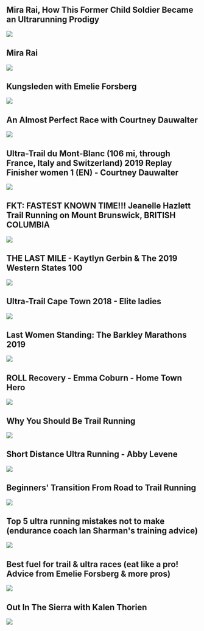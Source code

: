 Mira Rai, How This Former Child Soldier Became an Ultrarunning Prodigy
----------------------------------------------------------------------

[![](/image/yid-ibZyGtK1_v8.jpg)](https://www.youtube.com/watch?v=ibZyGtK1_v8)

Mira Rai
--------

[![](/image/yid-9iTpv2wU3n0.jpg)](https://www.youtube.com/watch?v=9iTpv2wU3n0)

Kungsleden with Emelie Forsberg
-------------------------------

[![](/image/yid-wbcijXnFDMs.jpg)](https://www.youtube.com/watch?v=wbcijXnFDMs)

An Almost Perfect Race with Courtney Dauwalter
----------------------------------------------

[![](/image/yid-AXqmmq1E3bc.jpg)](https://www.youtube.com/watch?v=AXqmmq1E3bc)

Ultra-Trail du Mont-Blanc (106 mi, through France, Italy and Switzerland) 2019 Replay Finisher women 1 (EN) - Courtney Dauwalter
--------------------------------------------------------------------------------------------------------------------------------

[![](/image/yid-_8nm2QdpSUM.jpg)](https://www.youtube.com/watch?v=_8nm2QdpSUM)

FKT: FASTEST KNOWN TIME!!! Jeanelle Hazlett Trail Running on Mount Brunswick, BRITISH COLUMBIA
----------------------------------------------------------------------------------------------

[![](/image/yid-Gu-LwAf-B5g.jpg)](https://www.youtube.com/watch?v=Gu-LwAf-B5g)

THE LAST MILE - Kaytlyn Gerbin & The 2019 Western States 100
------------------------------------------------------------

[![](/image/yid-EZLfbJPk8Ug.jpg)](https://www.youtube.com/watch?v=EZLfbJPk8Ug)

Ultra-Trail Cape Town 2018 - Elite ladies
-----------------------------------------

[![](/image/yid-wCWU0BVar8A.jpg)](https://www.youtube.com/watch?v=wCWU0BVar8A)

Last Women Standing: The Barkley Marathons 2019
-----------------------------------------------

[![](/image/yid-dJAW8STfiko.jpg)](https://www.youtube.com/watch?v=dJAW8STfiko)

ROLL Recovery - Emma Coburn - Home Town Hero
--------------------------------------------

[![](/image/yid-Lkc78SFmvSc.jpg)](https://www.youtube.com/watch?v=Lkc78SFmvSc)

Why You Should Be Trail Running
-------------------------------

[![](/image/yid-fBbb00Ytvlo.jpg)](https://www.youtube.com/watch?v=fBbb00Ytvlo)

Short Distance Ultra Running - Abby Levene
------------------------------------------

[![](/image/yid-hdtRdTLlEn4.jpg)](https://www.youtube.com/watch?v=hdtRdTLlEn4)

Beginners' Transition From Road to Trail Running
------------------------------------------------

[![](/image/yid-8qshBLfUrLQ.jpg)](https://www.youtube.com/watch?v=8qshBLfUrLQ)

Top 5 ultra running mistakes not to make (endurance coach Ian Sharman's training advice)
----------------------------------------------------------------------------------------

[![](/image/yid-sJxkGCGfr0I.jpg)](https://www.youtube.com/watch?v=sJxkGCGfr0I)

Best fuel for trail & ultra races (eat like a pro! Advice from Emelie Forsberg & more pros)
-------------------------------------------------------------------------------------------

[![](/image/yid-aLGQ4E8_HXs.jpg)](https://www.youtube.com/watch?v=aLGQ4E8_HXs)

Out In The Sierra with Kalen Thorien
------------------------------------

[![](/image/yid-vRmNROEZvMQ.jpg)](https://www.youtube.com/watch?v=vRmNROEZvMQ)
